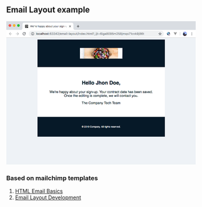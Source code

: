## Email Layout example

![Email Layout Screen](./media/screen.png)

### Based on mailchimp templates

1. [HTML Email Basics](https://templates.mailchimp.com/getting-started/html-email-basics)
2. [Email Layout Development](https://templates.mailchimp.com/development/html)
